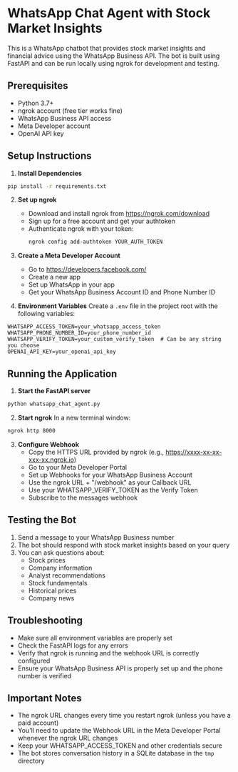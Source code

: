# WhatsApp Chat Agent with Stock Market Insights

This is a WhatsApp chatbot that provides stock market insights and financial advice using the WhatsApp Business API. The bot is built using FastAPI and can be run locally using ngrok for development and testing.

## Prerequisites

- Python 3.7+
- ngrok account (free tier works fine)
- WhatsApp Business API access
- Meta Developer account
- OpenAI API key

## Setup Instructions

1. **Install Dependencies**

```bash
pip install -r requirements.txt
```

2. **Set up ngrok**

   - Download and install ngrok from https://ngrok.com/download
   - Sign up for a free account and get your authtoken
   - Authenticate ngrok with your token:
     ```bash
     ngrok config add-authtoken YOUR_AUTH_TOKEN
     ```

3. **Create a Meta Developer Account**

   - Go to https://developers.facebook.com/
   - Create a new app
   - Set up WhatsApp in your app
   - Get your WhatsApp Business Account ID and Phone Number ID

4. **Environment Variables**
   Create a `.env` file in the project root with the following variables:

```env
WHATSAPP_ACCESS_TOKEN=your_whatsapp_access_token
WHATSAPP_PHONE_NUMBER_ID=your_phone_number_id
WHATSAPP_VERIFY_TOKEN=your_custom_verify_token  # Can be any string you choose
OPENAI_API_KEY=your_openai_api_key
```

## Running the Application

1. **Start the FastAPI server**

```bash
python whatsapp_chat_agent.py
```

2. **Start ngrok**
   In a new terminal window:

```bash
ngrok http 8000
```

3. **Configure Webhook**
   - Copy the HTTPS URL provided by ngrok (e.g., https://xxxx-xx-xx-xxx-xx.ngrok.io)
   - Go to your Meta Developer Portal
   - Set up Webhooks for your WhatsApp Business Account
   - Use the ngrok URL + "/webhook" as your Callback URL
   - Use your WHATSAPP_VERIFY_TOKEN as the Verify Token
   - Subscribe to the messages webhook

## Testing the Bot

1. Send a message to your WhatsApp Business number
2. The bot should respond with stock market insights based on your query
3. You can ask questions about:
   - Stock prices
   - Company information
   - Analyst recommendations
   - Stock fundamentals
   - Historical prices
   - Company news

## Troubleshooting

- Make sure all environment variables are properly set
- Check the FastAPI logs for any errors
- Verify that ngrok is running and the webhook URL is correctly configured
- Ensure your WhatsApp Business API is properly set up and the phone number is verified

## Important Notes

- The ngrok URL changes every time you restart ngrok (unless you have a paid account)
- You'll need to update the Webhook URL in the Meta Developer Portal whenever the ngrok URL changes
- Keep your WHATSAPP_ACCESS_TOKEN and other credentials secure
- The bot stores conversation history in a SQLite database in the `tmp` directory
